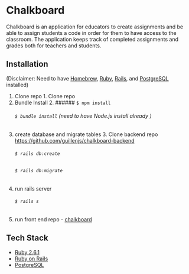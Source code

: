 
# Chalkboard

Chalkboard is an application for educators to create assignments and be able to assign students a code in order for them to have access to the classroom. The application keeps track of completed assignments and grades both for teachers and students.

## Installation	
(Disclaimer: Need to have [Homebrew](https://brew.sh/), [Ruby](https://www.ruby-lang.org/en/), [Rails](https://rubyonrails.org/), and [PostgreSQL](https://www.postgresql.org/) installed)	


1. Clone repo	1. Clone repo
2.  Bundle Install	2. ###### `$ npm install`
    ###### `$ bundle install`	     (need to have Node.js install already )
3. create database and migrate tables	3. Clone backend repo https://github.com/guillenjs/chalkboard-backend
    ###### `$ rails db:create`
    ###### `$ rails db:migrate`
4. run rails server 	 
    ###### `$ rails s`	   
5. run front end repo - [chalkboard](https://github.com/guillenjs/chalkboard)	

## Tech Stack
 - [Ruby 2.6.1](https://www.ruby-lang.org/en/news/2019/01/30/ruby-2-6-1-released/)	
 - [Ruby on Rails](https://rubyonrails.org/)	   
 - [PostgreSQL](https://www.postgresql.org/)
